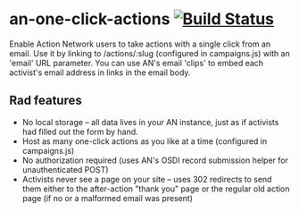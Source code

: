 # an-one-click-actions [![Build Status](https://travis-ci.org/harpojaeger/an-one-click-actions.svg?branch=master)](https://travis-ci.org/harpojaeger/an-one-click-actions)
Enable Action Network users to take actions with a single click from an email.
Use it by linking to /actions/:slug (configured in campaigns.js) with an 'email' URL parameter.  You can use AN's email 'clips' to embed each activist's email address in links in the email body.

## Rad features
* No local storage – all data lives in your AN instance, just as if activists had filled out the form by hand.
* Host as many one-click actions as you like at a time (configured in campaigns.js)
* No authorization required (uses AN's OSDI record submission helper for unauthenticated POST)
* Activists never see a page on your site – uses 302 redirects to send them either to the after-action "thank you" page or the regular old action page (if no or a malformed email was present)
